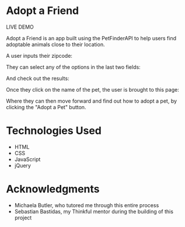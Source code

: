 # Adopt a Friend
LIVE DEMO

Adopt a Friend is an app built using the PetFinderAPI to help users find adoptable animals close to their location. 

A user inputs their zipcode:

They can select any of the options in the last two fields:

And check out the results:

Once they click on the name of the pet, the user is brought to this page:

Where they can then move forward and find out how to adopt a pet, by clicking the "Adopt a Pet" button.

# Technologies Used
- HTML
- CSS
- JavaScript
- jQuery

# Acknowledgments

- Michaela Butler, who tutored me through this entire process
- Sebastian Bastidas, my Thinkful mentor during the building of this project
